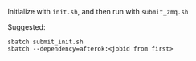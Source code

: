 Initialize with `init.sh`, and then run with `submit_zmq.sh`


Suggested:
```
sbatch submit_init.sh
sbatch --dependency=afterok:<jobid from first>
```

